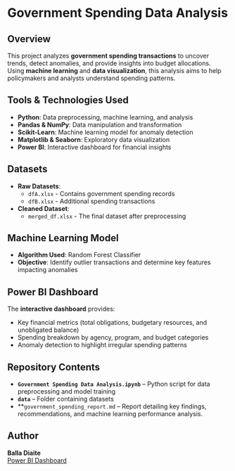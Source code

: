 # Government Spending Data Analysis

## Overview
This project analyzes **government spending transactions** to uncover trends, detect anomalies, and provide insights into budget allocations. Using **machine learning** and **data visualization**, this analysis aims to help policymakers and analysts understand spending patterns.

## Tools & Technologies Used
- **Python**: Data preprocessing, machine learning, and analysis
- **Pandas & NumPy**: Data manipulation and transformation
- **Scikit-Learn**: Machine learning model for anomaly detection
- **Matplotlib & Seaborn**: Exploratory data visualization
- **Power BI**: Interactive dashboard for financial insights

## Datasets
- **Raw Datasets**:  
  - `dfA.xlsx` - Contains government spending records  
  - `dfB.xlsx` - Additional spending transactions  
- **Cleaned Dataset**:  
  - `merged_df.xlsx` - The final dataset after preprocessing

## Machine Learning Model
- **Algorithm Used**: Random Forest Classifier
- **Objective**: Identify outlier transactions and determine key features impacting anomalies

## Power BI Dashboard
The **interactive dashboard** provides:
- Key financial metrics (total obligations, budgetary resources, and unobligated balance)
- Spending breakdown by agency, program, and budget categories
- Anomaly detection to highlight irregular spending patterns

## Repository Contents
- **`Government Spending Data Analysis.ipynb`** – Python script for data preprocessing and model training
- **`data`** – Folder containing datasets
- **`government_spending_report.md` – Report detailing key findings, recommendations, and machine learning performance analysis.

## Author
**Balla Diaite**  
[Power BI Dashboard](https://app.powerbi.com/groups/me/reports/353aaea2-288a-4a12-a846-71b48bdb8904/4f73d7e235ed83523939?experience=power-bi)
